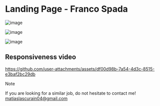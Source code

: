 ﻿# Landing Page - Franco Spada

![image](https://github.com/user-attachments/assets/e48ba251-d926-452b-a811-4c091bb0bcec)

![image](https://github.com/user-attachments/assets/21d1ece2-67d6-4ed2-8d3f-46efdaf121af)

![image](https://github.com/user-attachments/assets/b65153dd-4979-471c-952f-9e2cf45b6606)

## Responsiveness video

https://github.com/user-attachments/assets/df00d98b-7a54-4d3c-8515-e3baf2bc29db


> [!NOTE]  
> If you are looking for a similar job, do not hesitate to contact me!
> matiaslascurain04@gmail.com
